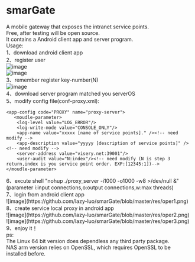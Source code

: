 # smarGate
A mobile gateway that exposes the intranet service points. <br>
Free, after testing will be open source. <br>
It contains a Android client app and server program.<br>
Usage:<br>
1、download android client app<br>
2、register user<br>
![image](https://github.com/lazy-luo/smarGate/blob/master/res/login.png)<br>
![image](https://github.com/lazy-luo/smarGate/blob/master/res/register.png)<br>
3、remember register key-number(N)<br>
![image](https://github.com/lazy-luo/smarGate/blob/master/res/registerok.png)<br>
4、download server program matched you serverOS<br>
5、modify config file(conf-proxy.xml):<br>
  <?xml version="1.0" encoding="GBK"?>
    <app-config code="PROXY" name="proxy-server">
       <moudle-parameter>
        <log-level value="LOG_ERROR"/>
        <log-write-mode value="CONSOLE_ONLY"/>
        <app-name value="xxxxx [name of service points]." /><!-- need modify -->
        <app-description value="yyyyy [description of service points]" /><!-- need modify -->
        <server-address value="visery.net:39001"/>
        <user-audit value="N:index"/><!-- need modify (N is step 3 return,index is you service point order. EXP:[12345:1])-->
    </moudle-parameter>
  </app-config>
6、excute shell "nohup ./proxy_server -i1000 -o1000 -w8 >/dev/null &"(parameter i:input connections,o:output connections,w:max threads)<br>
7、login from android client app<br>
![image](https://github.com/lazy-luo/smarGate/blob/master/res/oper1.png)<br>
8、create service local proxy in android app<br>
![image](https://github.com/lazy-luo/smarGate/blob/master/res/oper2.png)<br>
![image](https://github.com/lazy-luo/smarGate/blob/master/res/oper3.png)<br>
9、enjoy it！<br>
ps:<br>
The Linux 64 bit version does dependless any third party package.<br>
NAS arm version relies on OpenSSL, which requires OpenSSL to be installed before.<br>
